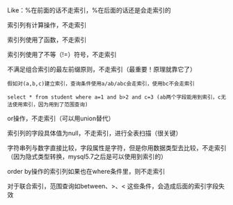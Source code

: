 

Like：%在前面的话不走索引，%在后面的话还是会走索引的

索引列有计算操作，不走索引

索引列使用了函数，不走索引

索引列使用了不等（!=）符号，不走索引

不满足组合索引的最左前缀原则，不走索引（最重要！原理就靠它了）

    假如对(a,b,c)建立索引，查询条件使用a/ab/abc会走索引，使用bc不会走索引

    select * from student where a=1 and b>2 and c=3 (ab两个字段能用到索引，c无法使用索引，因为用到了范围查询)

or操作，不走索引（可以用union替代）

索引列的字段具体值为null，不走索引，进行全表扫描（很关键）

字符串列与数字直接比较，字段属性是字符，但是你用数据类型去比较，不走索引（因为隐式类型转换，mysql5.7之后是可以使用到索引的）

order by操作的索引列如果也在where条件里，则不走索引

对于联合索引，范围查询如between、>、< 这些条件，会造成后面的索引字段失效


    